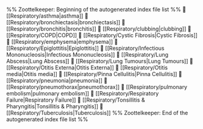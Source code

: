 %% Zoottelkeeper: Beginning of the autogenerated index file list  %%
📄 [[Respiratory/asthma|asthma]]
📄 [[Respiratory/bronchiectasis|bronchiectasis]]
📄 [[Respiratory/bronchitis|bronchitis]]
📄 [[Respiratory/clubbing|clubbing]]
📄 [[Respiratory/COPD|COPD]]
📄 [[Respiratory/Cystic Fibrosis|Cystic Fibrosis]]
📄 [[Respiratory/emphysema|emphysema]]
📄 [[Respiratory/Epiglottitis|Epiglottitis]]
📄 [[Respiratory/Infectious Mononucleosis|Infectious Mononucleosis]]
📄 [[Respiratory/Lung Abscess|Lung Abscess]]
📄 [[Respiratory/Lung Tumours|Lung Tumours]]
📄 [[Respiratory/Otitis Externa|Otitis Externa]]
📄 [[Respiratory/Otitis media|Otitis media]]
📄 [[Respiratory/Pinna Cellulitis|Pinna Cellulitis]]
📄 [[Respiratory/pneumonia|pneumonia]]
📄 [[Respiratory/pneumothorax|pneumothorax]]
📄 [[Respiratory/pulmonary embolism|pulmonary embolism]]
📄 [[Respiratory/Respiratory Failure|Respiratory Failure]]
📄 [[Respiratory/Tonsillitis & Pharyngitis|Tonsillitis & Pharyngitis]]
📄 [[Respiratory/Tuberculosis|Tuberculosis]]
%% Zoottelkeeper: End of the autogenerated index file list  %%
